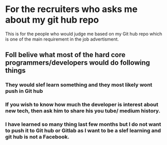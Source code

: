# For the recruiters who asks me about my git hub repo
This is for the people who would judge me based on my Git hub repo which is one of the main requirement in the job advertisment.

## FolI belive what most of the hard core programmers/developers would do following things
### They would slef learn something and they most likely wont push in Git hub
### If you wish to know how much the developer is interest about new tech, then ask him to share his you tube/ medium history.
### I have learned so many thing last few months but I do not want to push it to Git hub or Gitlab as I want to be a slef learning and git hub is not a Facebook.
